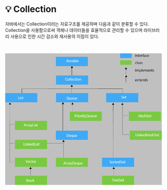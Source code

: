 # 💡 **Collection**

자바에서는 Collection이라는 자료구조를 제공하며 다음과 같이 분류할 수 있다.
Collection을 사용함으로써 객체나 데이터들을 효율적으로 관리할 수 있으며 라이브러리 사용으로 인한 시간 감소와 재사용의 이점이 있다.

<br>

![img](https://github.com/dilmah0203/TIL/blob/main/Image/Collection1.png)
